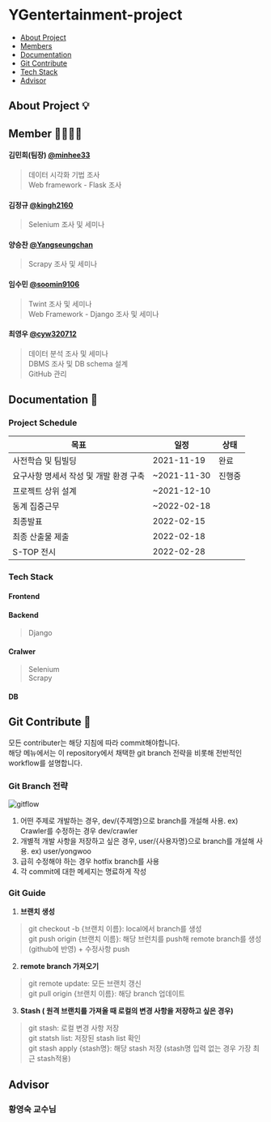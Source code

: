 # YGentertainment-project
 * [About Project](#About_Project)
 * [Members](#Members)
 * [Documentation](#Documents)
 * [Git Contribute](#Contribute)
 * [Tech Stack](#Tech_stack)
 * [Advisor](#Advisor)

## <div id = "About_Project">About Project 💡</div>

## <div id = "Members">Member 🙋‍♂️🙋‍♀️</div>
#### 김민희(팀장) [@minhee33](https://github.com/minhee33)<br>
> 데이터 시각화 기법 조사<br>
> Web framework - Flask 조사<br>

#### 김정규 [@kingh2160](https://github.com/kingh2160)<br>
> Selenium 조사 및 세미나<br>

#### 양승찬 [@Yangseungchan](https://github.com/Yangseungchan)<br>
> Scrapy 조사 및 세미나<br>

#### 임수민 [@soomin9106](https://github.com/soomin9106)<br>
> Twint 조사 및 세미나<br>
> Web Framework - Django 조사 및 세미나<br>

#### 최영우 [@cyw320712](https://github.com/cyw320712)<br>
> 데이터 분석 조사 및 세미나 <br>
> DBMS 조사 및 DB schema 설계 <br>
> GitHub 관리 <br>


## <div id = "Documents">Documentation 📑</div>
### Project Schedule
| 목표                           | 일정                 | 상태 |
|--------------------------------|----------------------|--------|
| 사전학습 및 팀빌딩   | 2021-11-19 | 완료     |
| 요구사항 명세서 작성 및 개발 환경 구축 | ~2021-11-30 | 진행중  |
| 프로젝트 상위 설계 | ~2021-12-10 |      |
| 동계 집중근무 | ~2022-02-18 |      |
| 최종발표 | 2022-02-15 |      |
| 최종 산출물 제출 | 2022-02-18 |      |
| S-TOP 전시 | 2022-02-28 |      |

### Tech Stack
 #### Frontend

 #### Backend
 > Django<br>

 #### Cralwer
 > Selenium<br>
 > Scrapy<br>

 #### DB

## <div id = "Contribute">Git Contribute 🔨</div>
모든 contributer는 해당 지침에 따라 commit해야합니다.<br>
해당 메뉴에서는 이 repository에서 채택한 git branch 전략을 비롯해 전반적인 workflow를 설명합니다.<br>

### Git Branch 전략
![gitflow](https://user-images.githubusercontent.com/42880886/143026038-15362eaf-4c3c-4604-8175-1e665ce0043a.png)
1. 어떤 주제로 개발하는 경우, dev/{주제명}으로 branch를 개설해 사용. ex) Crawler를 수정하는 경우 dev/crawler<br>
2. 개별적 개발 사항을 저장하고 싶은 경우, user/{사용자명}으로 branch를 개설해 사용. ex) user/yongwoo<br>
3. 급히 수정해야 하는 경우 hotfix branch를 사용
4. 각 commit에 대한 메세지는 명료하게 작성

### Git Guide
1. **브랜치 생성**<br>
 > git checkout -b {브랜치 이름}: local에서 branch를 생성<br>
 > git push origin {브랜치 이름}: 해당 브런치를 push해 remote branch를 생성 (github에 반영) + 수정사항 push<br>
2. **remote branch 가져오기**<br>
 > git remote update: 모든 브랜치 갱신<br>
 > git pull origin {브랜치 이름}: 해당 branch 업데이트<br>
3. **Stash ( 원격 브랜치를 가져올 때 로컬의 변경 사항을 저장하고 싶은 경우)**<br>
 > git stash: 로컬 변경 사항 저장<br>
 > git statsh list: 저장된 stash list 확인<br>
 > git stash apply {stash명}: 해당 stash 저장 (stash명 입력 없는 경우 가장 최근 stash적용)<br>

## <div id="Advisor">Advisor</div>
### 황영숙 교수님
 
 
